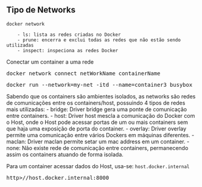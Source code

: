 ## Tipo de Networks

```docker network```
```
    - ls: lista as redes criadas no Docker
    - prune: encerra e exclui todas as redes que não estão sendo utilizadas
    - inspect: inspeciona as redes Docker
```

Conectar um container a uma rede
<pre>docker network connect netWorkName containerName</pre>

<pre>docker run --network=my-net -itd --name=container3 busybox</pre>

Sabendo que os containers são ambientes isolados, as networks são redes de comunicações entre os containers/host, possuindo 4 tipos de redes mais utilizadas:
    - bridge: Driver bridge gera uma ponte de comunicação entre containers.
    - host: Driver host mescla a comunicação do Docker com o Host, onde o Host pode acessar portas de um ou mais containers sem que haja uma exposição de porta do container.
    - overlay: Driver overlay permite uma comunicação entre vários Dockers em máquinas diferentes.
    - maclan: Driver maclan permite setar um mac address em um container.
    - none: Não existe rede de comunicação entre containers, permanecendo assim os containers atuando de forma isolada.

Para um container acessar dados do Host, usa-se: ```host.docker.internal```
<pre>http>//host.docker.internal:8000</pre>